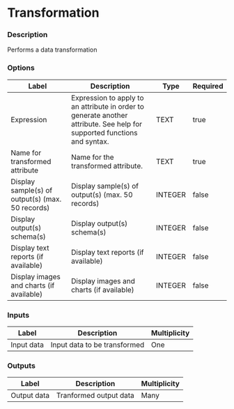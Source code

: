 # Transformation
###  Description
Performs a data transformation
###  Options
| Label | Description | Type | Required |
|---|---|---|---|
| Expression | Expression to apply to an attribute in order to generate another attribute. See help for supported functions and syntax. | TEXT | true |
| Name for transformed attribute | Name for the transformed attribute. | TEXT | true |
| Display sample(s) of output(s) (max. 50 records) | Display sample(s) of output(s) (max. 50 records) | INTEGER | false |
| Display output(s) schema(s) | Display output(s) schema(s) | INTEGER | false |
| Display text reports (if available) | Display text reports (if available) | INTEGER | false |
| Display images and charts (if available) | Display images and charts (if available) | INTEGER | false |
###  Inputs
| Label | Description | Multiplicity |
|---|---|---|
| Input data | Input data to be transformed | One |
###  Outputs
| Label | Description | Multiplicity |
|---|---|---|
| Output data | Tranformed output data | Many |
